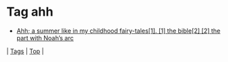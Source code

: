 <!--
title: Tag ahh
date: 2020-06-28T15:26:58.729Z
tags:
-->
# Tag ahh

 * [Ahh; a summer like in my childhood fairy-tales[1]. [1] the bible[2] [2] the part with Noah’s arc](146013786954.md)

| [Tags](tags.md) | [Top](index.md) |
